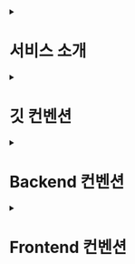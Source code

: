 <details>
<summary><h1>서비스 소개</h1></summary>
<h2>별을 담다</h2>
![서비스소개.PNG](./서비스소개.PNG)

<summary><h1>역할</h1></summary>
    <table>
        <thead>
        	<th>이름</th>
            <th>역할</th>
        </thead>
        <tbody>
        	<tr>
            	<td>김수혁</td>
                <td>Backend, AI, 팀장</td>
            </tr>
            <tr>
            	<td>이민우</td>
                <td>BE Leader, Git Master, PM</td>
            </tr>
            <tr>
            	<td>이은규</td>
                <td>Frontend, UI/UX Design Chief</td>
            </tr>
            <tr>
            	<td>이창헌</td>
                <td>Backend, Jira master</td>
            </tr>
            <tr>
            	<td>차현철</td>
                <td>Backend, Presenter, AI</td>
            </tr>
            <tr>
            	<td>황정민</td>
                <td>FE Leader</td>
            </tr>
        </tbody>
    </table>

</details>

<details>
<summary><h1>깃 컨벤션</h1></summary>
<div markdown="1">

---

# 1. Commit 컨벤션

---

[Git | git 커밋 컨벤션 설정하기](https://velog.io/@shin6403/Git-git-커밋-컨벤션-설정하기)

## 1) Commit

### (1) Commit 메시지 구조

기본적인 커멧 메시지 구조는 제목, 본문, 꼬리말 세가지 파트로 나눈다.

각 파트는 빈줄로 두어 구분한다.

```java
type : subject

body

footer
```

### (2) Commit Type

타입은 태그와 제목으로 구성한다.

태그는 영어로 쓰되 첫 문자는 대문자로 작성한다.

`#이슈번호 - 태그 : 제목`의 형태이며, `:` 뒤에만 space가 있음을 유의한다.

- `feat` : 새로운 기능 추가
- `fix` : 버그 수정
- `docs` : 문서 수정
- `style` : 코드 포맷팅, 세미콜론 누락, 코드 변경이 없는 경우
- `refactor` : 코드 리펙토링
- `test` : 테스트 코드, 리펙토링 테스트 코드 추가
- `chore` : 빌드 업무 수정, 패키지 매니저 수정

### (3) Commit Subject

제목은 최대 50글자가 넘지 않도록 하고 마침표 및 특수기호는 사용하지 않는다.

영문으로 표기하는 경우 동사를 가장 앞에 두고 첫 글자는 대문자로 표기한다.

제목은 **개조식 구문**으로 작성한다. (완전한 서술형 문장이 아니라, 간결하고 요점적인 서술을 의미)

**나쁜 예**

```java
Fixed
Added
Modified
```

**좋은 예**

```java
Fix
Add
Modify
```

### (4) Commit Body

본문은 한 줄 당 72자 내로 작성한다.

본문 내용은 양에 구애받지 않고 최대한 상세히 작성한다.

본문 내용은 어떻게 변경했는지보다 무엇을 변경했는지 또는 왜 변경했는지를 설명한다.

### (5) Commit Footer

꼬리말은 `optional`이고 `이슈 트래커 ID`를 작성한다.

꼬리말은 `“유형 : #이슈 번호”` 형식으로 사용한다.

여러 개의 이슈 번호를 적을 때는 `쉼표(,)`로 구분한다.

이슈 트래커 유형은 다음 중 하나를 사용한다.

- **Fixes** : 이슈 수정 중 (아직 해결되지 않은 경우)
- **Resolves** : 이슈를 해결했을 때 사용
- **Ref** : 참고할 이슈가 있을 때 사용
- **Related to** : 해당 커밋에 관련된 이슈번호 (아직 해결되지 않은 경우)

`ex) Fixes : #45 Related to : #34, #23`

### (6) Commit example

```
Feat: "회원 가입 기능 구현"

SMS, 이메일 중복확인 API 개발

Resolves: #123
Ref: #456
Related to: #48, #45
```

### (7) Commit Message Emogji

이모지는 다음과 같이 사용한다.

자세한 부분에 대해서는 '[Gitmoji 사용하기](https://treasurebear.tistory.com/70)' 여기 설명이 잘되어 있는 글이 있어, 이 링크를 참조 부탁한다.

| Emogi | Description |
| --- | --- |
| 🎨 | 코드의 형식 / 구조를 개선 할 때 |
| 📰 | 새 파일을 만들 때 |
| 📝 | 사소한 코드 또는 언어를 변경할 때 |
| 🐎 | 성능을 향상시킬 때 |
| 📚 | 문서를 쓸 때 |
| 🐛 | 버그 reporting할 때, @FIXME 주석 태그 삽입 |
| 🚑 | 버그를 고칠 때 |
| 🔥 | 코드 또는 파일 제거할 때 , @CHANGED주석 태그와 함께 |
| 🚜 | 파일 구조를 변경할 때 . 🎨과 함께 사용 |
| 🔨 | 코드를 리팩토링 할 때 |
| 💄 | UI / style 개선시 |
| ♿️ | 접근성을 향상시킬 때 |
| 🚧 | WIP (진행중인 작업)에 커밋, @REVIEW주석 태그와 함께 사용 |
| 💎 | New Release |
| 🔖 | 버전 태그 |
| ✨ | 새로운 기능을 소개 할 때 |
| ⚡️ | 도입 할 때 이전 버전과 호환되지 않는 특징, @CHANGED주석 태그 사용 |
| 💡 | 새로운 아이디어, @IDEA주석 태그 |
| 🚀 | 배포 / 개발 작업 과 관련된 모든 것 |

---

# 2. Branch 컨벤션

---

[Git branch & naming](https://velog.io/@kim-jaemin420/Git-branch-naming)

## 1) branch의 종류

### (1) master branch

배포 가능한 상태를 관리한다. 배포(release) 이력을 관리하기 위해 사용한다.

![Untitled](%E1%84%80%E1%85%B5%E1%86%BA%20%E1%84%8F%E1%85%A5%E1%86%AB%E1%84%87%E1%85%A6%E1%86%AB%E1%84%89%E1%85%A7%E1%86%AB%207b4d48b1b6804f7aa4b29ef63396412a/Untitled.png)

### (2) develop branch

기능 개발을 위한 브랜치들의 source branch. 모든 기능이 추가되고 버그를 고쳐 배포가능한 안정적인 상태라면 master branch에 병합한다.

### (3) supporting branches

### (a) feature branch

기능을 개발하는 브랜치. 새로운 기능 개발 및 버그 수정이 필요할 때마다 develop 브랜치로부터 분기한다. feature branch 단위의 작업은 공유할 필요가 없기 때문에 로컬 저장소에서 관리한다.

개발이 완료되면 develop 브랜치로 merge하여 다른 사람들과 공유한다

작업이 끝난 feature branch는 삭제한다

```
//develop 브랜치에서 생성
$ git checkout -b feature/login develop
```

![Untitled](%E1%84%80%E1%85%B5%E1%86%BA%20%E1%84%8F%E1%85%A5%E1%86%AB%E1%84%87%E1%85%A6%E1%86%AB%E1%84%89%E1%85%A7%E1%86%AB%207b4d48b1b6804f7aa4b29ef63396412a/Untitled%201.png)

### (b) release branch

배포를 위한 전용 브랜치. 최종적인 버그 수정, 문서 추가 등 배포와 직접적 관련있는 작업을 수행한다. 그 이외에 새로운 기능은 추가하지 않는다.

### (c) hotfix branch

배포한 버전에서 긴급하게 수정해야할 경우 master 브랜치에서 분기한다. 문제가 되는 부분 수정후 master 브랜치에 merge하고 배포. hotfix 브랜치의 변경사항은 develop 브랜치에도 merge.

## 2) branch 네이밍 규칙

### (1) **master branch, develop branch**

master와 develop 브랜치는 본래 이름 그대로 사용하는 경우가 일반적이다.

### (**2) feature branch**

- 어떤 이름도 가능하다. 단, `master`, `develop`, `release-...`, `hotfix-...` 같은 이름은 사용할 수 없다.
- `feature/기능요약` 형식을 추천한다. ex) feature/login
- `feature/{issue-number}-{feature-name}` 이슈추적을 사용한다면 이와 같은 형식을 따른다.
    
    ex) feature/1-init-project, feature/2-build-gradle-script-write
    

### (**3) release branch**

- `release-RB_...` 또는 `release-...` 또는 `release/...`같은 이름이 일반적이다.
- `release-...` 형식을 추천한다. ex) release-1.2

### (**4) hotfix branch**

- `hotfix-...` 형식을 추천한다. ex) hotfix-1.2.1

---
</div>
</details>
<details>
<summary><h1>Backend 컨벤션</h1></summary>
<div markdown="1">


# 1. Java 코드 컨벤션

[캠퍼스 핵데이 Java 코딩 컨벤션](https://naver.github.io/hackday-conventions-java/)

## 1) 파일 공통 요건

### (1) 파일 인코딩은 UTF-8

*[encoding-utf8]*

모든 소스, 텍스트 문서 파일의 인코딩은 UTF-8로 통일한다.

### (2) 파일의 마지막에는 줄바꿈

파일의 마지막은 줄바꿈으로 끝나야 한다.

## 2) 이름 (Naming)

### (1) 식별자에는 영문/숫자/언더스코어만 허용

*[identifier-char-scope]*

변수명, 클래스명, 메서드명 등에는 영어와 숫자만을 사용한다. 
상수에는 단어 사이의 언더스코어(`_`)를 사용한다. 정규표현식 `[^A-Za-z0-9_]`에 부합해야 한다.

### (2) 한국어 발음대로의 표기 금지

*[avoid-korean-pronounce]*

식별자의 이름을 한글 발음을 영어로 옮겨서 표기하지 않는다. 한국어 고유명사는 예외이다.

- 나쁜 예 : `moohyungJasan` (무형자산)
- 좋은 예 : `intangibleAssets` (무형자산)

### (3) 대문자로 표기할 약어 명시

*[list-uppercase-abbr]*

클래스명, 변수명에 쓰일 단어 중 모든 글자를 대문자로 표기할 약어의 목록을 프로젝트별로 명시적으로 정의한다.

> 대문자로 표기할 약어의 목록을 정의하지 않는 경우 : HttpApiUrl
> 

### (4) 패키지 이름은 소문자로 구성

*[package-lowercase]*

패키지 이름은 소문자를 사용하여 작성한다. 
단어별 구문을 위해 언더스코어(`_`)나 대문자를 섞지 않는다.

*나쁜 예*

```jsx
package com.navercorp.apiGateway
 package com.navercorp.api_gateway
```

*좋은 예*

```jsx
package com.navercorp.apigateway
```

### (5) 클래스/인터페이스 이름에 대문자 카멜표기법 적용

*[class-interface-lower-camelcase]*

클래스 이름은 단어의 첫 글자를 대문자로 시작하는 대문자 카멜표기법(Upper camel case)을 사용한다. 파스칼표기법(Pascal case)으로도 불린다.

*나쁜 예*

```jsx
public class reservation

public class Accesstoken
```

*좋은 예*

```jsx
public class Reservation

public class AccessToken
```

### (6) 클래스 이름에 명사 사용

*[class-noun]*

클래스 이름은 명사나 명사절로 짓는다.

### (7) 인터페이스 이름에 명사/형용사 사용

*[interface-noun-adj]*

인터페이스(interface)의 이름은 클래스 이름은 명사/명사절로 혹은 형용사/형용사절로 짓는다.

*좋은 예*

```jsx
public interface RowMapper {

 public interface AutoClosable {
```

### (8) 테스트 클래스는 'Test’로 끝남

*[test-class-suffix]*

JUnit 등으로 작성한 테스트 코드를 담은 클래스는 'Test’을 마지막에 붙인다. 
‘Tests’로 나올텐데 ‘Test’로 마무리한다

*좋은 예*

```jsx
public class WatcherTest {
```

### (9) 메서드 이름과 변수에 소문자 카멜표기법 적용

*[method-lower-camelcase]*

메서드의 이름에는 첫 번째 단어를 소문자로 작성하고, 이어지는 단어의 첫 글자를 대문자로 작성하는 소문자 카멜표기법(Lower camel case)를 사용한다. 테스트 클래스의 메서드 이름에서는 언더스코어를 허용한다.

*나쁜 예*

```jsx
private boolean Authorized;
 private int AccessToken;
```

*좋은 예*

```jsx
private boolean authorized;
 private int accessToken;
```

### (10) 메서드 이름은 동사/전치사로 시작

*[method-verb-preposition]*

메서드명은 기본적으로는 동사로 시작한다. 다른 타입으로 전환하는 메서드나 빌더 패턴을 구현한 클래스의 메서드에는 전치사를 쓸 수 있다.

*좋은 예*

- 동사사용 : `renderHtml()`
- 전환메서드의 전치사 : `toString()`
- Builder 패턴 적용한 클래스의 메서드의 전치사 : `withUserId(String id)`

### (11) 상수는 대문자와 언더스코어로 구성

*[constant_uppercase]*

상태를 가지지 않는 자료형이면서 `static final`로 선언되어 있는 필드일 때를 상수로 간주한다. 상수 이름은 대문자로 작성하며, 복합어는 언더스코어(`_`)를 사용하여 단어를 구분한다.

*좋은 예*

```jsx
public final int UNLIMITED = -1;
public final String POSTAL_CODE_EXPRESSION = “POST”;
```

### (12) 임시 변수 외에는 1 글자 이름 사용 금지

*[avoid-1-char-var]*

메서드 블럭 범위 이상의 생명 주기를 가지는 변수에는 1글자로 된 이름을 쓰지 않는다. 반복문의 인덱스나 람다 표현식의 파라미터 등 짧은 범위의 임시 변수에는 관례적으로 1글자 변수명을 사용할 수 있다.

*나쁜 예*

```jsx
HtmlParser p = new HtmlParser();
```

*좋은 예*

```jsx
HtmlParser parser = new HtmlParser();
```

## 3) 선언 (Declarations)

클래스, 필드, 메서드, 변수값, import문 등의 소스 구성요소를 선언할 때 고려해야할 규칙이다.

### (1) 소스파일당 1개의 탑레벨 클래스를 담기

*[1-top-level-class]*

탑레벨 클래스(Top level class)는 소스 파일에 1개만 존재해야 한다. ( 탑레벨 클래스 선언의 컴파일타임 에러 체크에 대해서는 [Java Language Specification 7.6](http://docs.oracle.com/javase/specs/jls/se7/html/jls-7.html#jls-7.6) 참조 )

*나쁜 예*

`public class LogParser {
}

class LogType {
}`

*좋은 예*

`public class LogParser {
    // 굳이 한 파일안에 선언해야 한다면 내부 클래스로 선언
    class LogType {
    }
}`

### (2) 제한자 선언의 순서

*[modifier-order]*

클래스/메서드/멤버변수의 제한자는 Java Language Specification에서 명시한 아래의 순서로 쓴다.

`public protected private abstract static final transient volatile synchronized native strictfp`

( [Java Language Specification - Chapter 18. Syntax](http://docs.oracle.com/javase/specs/jls/se7/html/jls-18.html) 참조)

### (3) 어노테이션 선언 후 새줄 사용

*[newline-after-annotation]*

클래스, 인터페이스, 메서드, 생성자에 붙는 애너테이션은 선언 후 새줄을 사용한다. 이 위치에서도 파라미터가 없는 애너테이션 1개는 같은 줄에 선언할 수 있다.

*좋은 예*

`@RequestMapping("/guests")
public void findGuests() {}`

### (4) 한 줄에 한 문장

*[1-state-per-line]*

문장이 끝나는 `;` 뒤에는 새줄을 삽입한다. 한 줄에 여러 문장을 쓰지 않는다.

*나쁜 예*

`int base = 0; int weight = 2;`

*좋은 예*

`int base = 0;
int weight = 2;`

### (5) 하나의 선언문에는 하나의 변수만

*[1-var-per-declaration]*

변수 선언문은 한 문장에서 하나의 변수만을 다룬다.

*나쁜 예*

`int base, weight;`

*좋은 예*

`int base;
int weight;`

### (6) 배열에서 대괄호는 타입 뒤에 선언

*[array-square-after-type]*

배열 선언에 오는 대괄호(`[]`)는 타입의 바로 뒤에 붙인다. 변수명 뒤에 붙이지 않는다.

*나쁜 예*

`String names[];`

*좋은 예*

`String[] names;`

### (7) ‘long’형 값의 마지막에 ‘L’붙이기, ‘float’ 형 - ‘F’ 붙이기

*[long-value-suffix]*

long형의 숫자에는 마지막에 대문자 'L’을, float형의 숫자에는 마지막에 대문자 ‘F’를 붙인다. 

*나쁜 예*

`long base = 54423234211l;`

*좋은 예*

`long base = 54423234211L;`

## 4) 들여쓰기 (Indentation)

들여쓰기는 코드의 계층을 구분하기 위해 추가하는 문자이다.

### (1) 하드탭 사용

*[indentation-tab]*

탭(tab) 문자를 사용하여 들여쓴다. 탭 대신 스페이스를 사용하지 않는다. 이를 잘 준수하기 위해서 스페이스와 탭을 구별해서 보여주도록 에디터를 설정한다.

### (2) 탭의 크기는 4개의 스페이스

*[4-spaces-tab]*

1개의 탭의 크기는 스페이스 4개와 같도록 에디터에서 설정한다.

### (3) 블럭 들여쓰기

*[block-indentation]*

클래스, 메서드, 제어문 등의 코드 블럭이 생길 때마다 1단계를 더 들여쓴다.

## 5) 중괄호 (Braces)

중괄호(`{`,`}`) 는 클래스, 메서드, 제어문의 블럭을 구분한다.

### (1) K&R 스타일로 중괄호 선언

*[braces-knr-style]*

클래스 선언, 메서드 선언, 조건/반복문 등의 코드 블럭을 감싸는 중괄호에 적용되는 규칙이다. 중괄호 선언은 K&R 스타일(Kernighan and Ritchie style)을 따른다. 줄의 마지막에서 시작 중괄호`{`를 쓰고 열고 새줄을 삽입한다. 블럭을 마친후에는 새줄 삽입 후 중괄호를 닫는다.

***나쁜 예***

```java
public class SearchConditionParser
{
    public boolean isValidExpression(String exp)
    {

        if (exp == null)
        {
            return false;
        }

        for (char ch : exp.toCharArray())
        {
             ....
        }

        return true;
    }
}
```

***좋은 예***

```java
public class SearchConditionParser {
    public boolean isValidExpression(String exp) {

        if (exp == null) {
            return false;
        }

        for (char ch : exp.toCharArray()) {
            ....
        }

        return true;
    }
}
```

### (2) 닫는 중괄호와 같은 줄에 `else`, `catch`, `finally`, `while` 선언

*[sub-flow-after-brace]*

아래의 키워드는 닫는 중괄호(`}`) 와 같은 줄에 쓴다.

- else 되도록 쓰지 않기
- catch, finaly
- do-while 문에서의 while

***나쁜 예***

```java
if (line.startWith(WARNING_PREFIX)) {
    return LogPattern.WARN;
}
else if (line.startWith(DANGER_PREFIX)) {
    return LogPattern.DANGER;
}
else {
    return LogPattern.NORMAL;
}
```

***좋은 예***

```java
if (line.startWith(WARNING_PREFIX)) {
    return LogPattern.WARN;
} else if (line.startWith(DANGER_PREFIX)) {
    return LogPattern.NORMAL;
} else {
    return LogPattern.NORMAL;
}
```

***나쁜 예***

```jsx
try {
    writeLog();
}
catch (IOException ioe) {
    reportFailure(ioe);
}
finally {
    writeFooter();
}
```

***좋은 예***

```jsx
try {
    writeLog();
} catch (IOException ioe) {
    reportFailure(ioe);
} finally {
    writeFooter();
}
```

***나쁜 예***

```jsx
do {
    write(line);
    line = readLine();
}
while (line != null);
```

***좋은 예***

```jsx
do {
    write(line);
    line = readLine();
} while (line != null);
```

### (3) 빈 블럭에 새줄 없이 중괄호 닫기 허용

*[permit-concise-empty-block]*

내용이 없는 블럭을 선언할 때는 같은 줄에서 중괄호를 닫는 것을 허용한다.

*좋은 예*

```java
public void close() {}
```

### (4) 조건/반복문에 중괄호 필수 사용

*[need-braces]*

조건, 반복문이 한 줄로 끝더라도 중괄호를 활용한다. 이 문서에 언급된 중괄호의 전후의 공백, 제어문 앞 뒤의 새줄 규칙도 함께 고려한다.

*나쁜 예*

```java
if (exp == null) return false;

for (char ch : exp.toCharArray()) if (ch == 0) return false;
```

*좋은 예*

```java
if (exp == null) {
    return false;
}

for (char ch : exp.toCharArray()) {

    if (ch == 0) {
        return false;
    }

}
```

## 6) 줄바꿈 (Line-wrapping)

줄바꿈은 작성한 명령어가 줄 너비를 초과했을 경우 코드 가독성을 위해서 강제로 줄을 바꾸는 것을 말한다.

### (1) 줄바꿈 후 추가 들여쓰기

*[indentation-after-line-wrapping]*

줄바꿈 이후 이어지는 줄에서는 최초 시작한 줄에서보다 적어도 1단계의 들여쓰기를 더 추가한다. IDE의 자동 포메팅 기능으로 이를 동일하게 맞추러면 [Appendix C의 각 IDE별 설정](https://naver.github.io/hackday-conventions-java/#editor-config)을 참고한다.

*좋은 예*

```java
AbstractAggregateRootTest.AggregateRoot proxyAggregateRoot =
        em.getReference(AbstractAggregateRootTest.AggregateRoot.class, aggregateRoot.getId());
```

### (2) 줄바꿈 허용 위치

*[line-wrapping-position]*

가독성을 위해 줄을 바꾸는 위치는 다음 중의 하나로 한다.

- `extends` 선언 후
- `implements` 선언 후
- `throws` 선언 후
- 시작 소괄호(`(`) 선언 후
- 콤마(`,`) 후
- `.` 전
- 연산자 전
    - `+`, `-`, `*`, `/`, `%`
    - `==`, `!=`, `>=`, `>`,`⇐`, `<`, `&&`, `||`
    - `&`, `|`, `^`, `>>>`, `>>`, `<<`, `?`
    - `instanceof`

***좋은 예***

```java
public boolen isAbnormalAccess (
    User user, AccessLog log) {

    String message = user.getId() + "|" | log.getPrefix()
        + "|" + SUFFIX;
}
```

## 7) 빈 줄(Blank lines)

빈 줄은 명령문 그룹의 영역을 표시하기 위하여 사용한다.

### (1) `package` 선언 후 빈 줄 삽입

*[blankline-after-package]*

*좋은 예*

`package com.naver.lucy.util;

import java.util.Date;`

### (2) `import` 선언의 순서와 빈 줄 삽입

*[import-grouping]*

import 구절은 아래와 같은 순서로 그룹을 묶어서 선언한다.

1. static imports
2. `java.`
3. `javax.`
4. `org.`
5. `net.`
6. 8~10을 제외한 `com.*`
7. 1~6, 8~10을 제외한 패키지에 있는 클래스
8. `com.nhncorp.`
9. `com.navercorp.`
10. `com.naver.`

각 그룹 사이에는 빈줄을 삽입한다. 같은 그룹 내에서는 알파벳 순으로 정렬한다.

*좋은 예*

`import java.util.Date;
import java.util.List;

import javax.naming.NamingException;

import org.apache.commons.logging.Log;
import org.apache.commons.logging.LogFactory;
import org.springframework.util.Assert;

import com.google.common.base.Function;

import com.naver.lucy.util.AnnotationUtils;`

이 규칙은 대부분 IDE에서 자동으로 정리해주는 대로 쓰기 때문에 IDE 설정을 일치시키는데 신경을 써야 한다.

### (3) 메소드 사이에 빈 줄 삽입

*[blankline-between-methods]*

메서드의 선언이 끝난 후 다음 메서드 선언이 시작되기 전에 빈줄을 삽입한다.

***좋은 예***

```jsx
public void setId(int id) 
    this.id = id;
}

public void setName(String name) {
    this.name = name;
}
```

## 8) 공백 (Whitespace)

### (1) 공백으로 줄을 끝내지 않음

*[no-trailing-spaces]*

빈줄을 포함하여 모든 줄은 탭이나 공백으로 끝내지 않는다.

### (2) 대괄호 뒤에 공백 삽입

*[space-after-bracket]*

닫는 대괄호(`]`) 뒤에 `;`으로 문장이 끝나지 않고 다른 선언이 올 경우 공백을 삽입한다.

*나쁜 예*

```java
int[]masks = new int[]{0, 1, 1};
```

*좋은 예*

```java
int[] masks = new int[] {0, 1, 1};
```

### (3) 중괄호의 시작 전, 종료 후에 공백 삽입

*[space-around-brace]*

여는 중괄호(`{`) 앞에는 공백을 삽입한다. 닫는 중괄호(`}`) 뒤에 `else` ,`catch` 등의 키워드가 있을 경우 중괄호와 키워드 사이에 공백을 삽입한다.

***좋은 예***

```java
public void printWarnMessage(String line) {
    if (line.startsWith(WARN_PREFIX)) {
        ...
    } else {
        ...
    }
}
```

### (4) 제어문 키워드와 여는 소괄호 사이에 공백 삽입

*[space-between-keyword-parentheses]*

`if`, `for`, `while`, `catch`, `synchronized`, `switch`와 같은 제어문 키워드의 뒤에 
소괄호(`(`,`)`)를 선언하는 경우, 시작 소괄호 앞에 공백을 삽입한다.

*좋은 예*

```java
if (maxLine > LIMITED) {
    return false;
}
```

### (5) 식별자와 여는 소괄호 사이에 공백 미삽입

*[no-space-between-identifier-parentheses]*

식별자와 여는 소괄호(`(`) 사이에는 공백을 삽입하지 않는다. 생성자와 메서드의 선언, 호출, 애너테이션 선언 뒤에 쓰이는 소괄호가 그에 해당한다.

***나쁜 예***

```java
public StringProcessor () {} // 생성자

@Cached ("local")
public String removeEndingDot (String original) {
    assertNotNull (original);
    ...
}
```

***좋은 예***

```java
public StringProcessor() {} // 생성자

@Cached("local")
public String removeEndingDot(String original) {
    assertNotNull(original);
    ...
}
```

### (6) 타입 캐스팅에 쓰이는 소괄호 내부 공백 미삽입

*[no-space-typecasting]*

타입캐스팅을 위해 선언한 소괄호의 내부에는 공백을 삽입하지 않는다.

*나쁜 예*

```java
String message = ( String ) rawLine;
```

*좋은 예*

```java
String message = (String) rawLine;
```

### (7) 제네릭스 산괄호의 공백 규칙

*[generic-whitespace]*

제네릭스(Generics) 선언에 쓰이는 산괄호(`<`,`>`) 주위의 공백은 다음과 같이 처리한다.

- 제네릭스 메서드 선언 일 때만 `<` 앞에 공백을 삽입한다.
- `<` 뒤에 공백을 삽입하지 않는다.
- `>` 앞에 공백을 삽입하지 않는다.
- 아래의 경우를 제외하고는 `>`뒤에 공백을 삽입한다.
    - 메서드 레퍼런스가 바로 이어질 때
    - 여는 소괄호('(')가 바로 이어질 때
    - 메서드 이름이 바로 이어질 때

*좋은 예*

```java
public static <A extends Annotation> A find(AnnotatedElement elem, Class<A> type) { // 제네릭스 메서드 선언
    List<Integer> l1 = new ArrayList<>(); // '(' 가 바로 이어질때
    List<String> l2 = ImmutableList.Builder<String>::new; // 메서드 레퍼런스가 바로 이어질 때
    int diff = Util.<Integer, String>compare(l1, l2); // 메서드 이름이 바로 이어질 때
}
```

### (8) 콤마/구분자 세미콜론의 뒤에만 공백 삽입

*[space-after-comma-semicolon]*

콤마(,)와 반복문(while, for)의 구분자로 쓰이는 세미콜론(`;`)에는 뒤에만 공백을 삽입한다.

*나쁜 예*

```java
for (int i = 0;i < length;i++) {
    display(level,message,i)
}
```

*좋은 예*

```java
for (int i = 0; i < length; i++) {
    display(level, message, i)
}
```

### (9) 콜론의 앞 뒤에 공백 삽입

*[space-around-colon]*

반복문과 삼항연산자에서 콜론(`:`)의 앞 뒤에는 공백을 삽입한다. 라벨 선언 뒤에는 아무런 문자열이 없으므로 앞에만 공백을 삽입한다.

*좋은 예*

```java
for (Customer customer : visitedCustomers) {
    AccessPattern pattern = isAbnormal(accessLog) ? AccessPattern.ABUSE : AccessPattern.NORMAL;
    int grade = evaluate(customer, pattern);

    switch (grade) {
        case GOLD :
            sendSms(customer);
        case SILVER :
            sendEmail(customer);
        default :
            inreasePoint(customer)
    }
}
```

[Java 14~21에서의 Switch Case](https://velog.io/@letsdev/Java-개선된-Switch-Case)

### (10) 이항/삼항 연산자의 앞 뒤에 공백 삽입

*[space-around-binary-ternary-operator]*

이항/삼항 연산자의 앞 뒤에는 공백을 삽입한다.

*좋은 예*

```java
if (pattern == Access.ABNORMAL) {
    return 0;
}

finalScore += weight * rawScore - absentCount;

if (finalScore > MAX_LIMIT) {
    return MAX_LIMIT;
}
```

### (11) 단항 연산자와 연산 대상 사이에 공백을 미삽입

*[no-space-increament-decrement-operator]*

단항 연산자와 연산 대상의 사이에는 공백을 삽입하지 않는다.

- 전위 연산자 : 연산자 뒤에 공백을 삽입하지 않는다.
    - 전위 증감/감소 연산자 : `++`,`--`
    - 부호로 쓰이는 `+`, `-`
    - NOT 연산자 : `~`, `!`
- 후위 연산자 : 연산자 앞에 공백을 삽입하지 않는다.
    - 후위 증감/감소 연산자 : `++`,`-`

*나쁜 예*

```java
int point = score[++ index] * rank -- * - 1;
```

*좋은 예*

```java
int point = score[++index] * rank-- * -1;
```

### (12) 주석문 기호 전후의 공백 삽입

*[space-around-comment]*

주석의 전후에는 아래와 같이 공백을 삽입한다.

- 명령문과 같은 줄에 주석을 붙일 때 `//` 앞
- 주석 시작 기호 `//` 뒤
- 주석 시작 기호 `/*` 뒤
- 블록 주석을 한 줄로 작성시 종료 기호 `/` 앞
- 탭으로 주석 줄맞추기

***좋은 예***

```java
/*
 * 공백 후 주석내용 시작
 */

System.out.print(true); // 주석 기호 앞 뒤로 공백

/* 주석내용 앞에 공백, 뒤에도 공백 */
```

---

# 2. 스프링 네이밍 컨벤션

## Controller

비지니스 로직은 Service에서         

### Controller 메소드 명 작성 접미사

- orderList() - 목록 조회 유형의 서비스
- orderDetails() - 단 건 상세 조회 유형의 controller 메소드
- orderSave() - 등록/수정/삭제가 동시에 일어나는 유형의 controller 메소드
- orderAdd() - 등록만 하는 유형의 controller 메소드
- orderModify() - 수정만 하는 유형의 controller 메소드
- orderRemove() - 삭제만 하는 유형의 controller 메소드

## Service

### Service 메소드 명 작성 접두사

- findOrder() - 조회 유형의 service 메소드
- addOrder() - 등록 유형의 service 메소드
- modifyOrder() - 변경 유형의 service 메소드
- removeOrder() - 삭제 유형의 service 메소드
- saveOrder() - 등록/수정/삭제가 동시에 일어나는 유형의 service 메소드

```java
public void printWarnMessage(String line) {
    if (line.startsWith(WARN_PREFIX)) {
        ...
    } else {
        ...
    }
}
```

## 패키지 구조

[[Spring boot] 디렉터리 패키지 구조의 선택](https://velog.io/@jsb100800/Spring-boot-directory-package)

Root Package

```
com
 ㄴ example
     ㄴ Root Package
         ㄴ domain
         |   ㄴ user
         |   |   ㄴ api
         |   |   ㄴ application
         |   |   ㄴ dao
         |   |   ㄴ domain
         |   |   ㄴ dto
         |   |   ㄴ exception
         |   ㄴ video
         |   |   ㄴ api
         |   |   ㄴ application
         |   |   ㄴ dao
         |   |   ㄴ domain
         |   |   ㄴ dto
         |   |   ㄴ exception
         |   ...
         ㄴ global
             ㄴ auth
             ㄴ common
             ㄴ config
             ㄴ error
             ㄴ infra
             ㄴ util
```

위의 디렉터리 패키지 방식은 이번 프로젝트를 진행하면서 도메인형 디렉터리 구조를 기반으로 제 프로젝트의 성격에 맞게 패키징을 구성한 것입니다.

**해당 방식은 스프링 웹 계층에 주목하기보다는 도메인에 주목합니다.** 이를 통해서 **각각의 도메인 별로 패키지 분리가 가능하여 관리에 있어서 계층형 방식보다 직관적**이며, **각각의 도메인들은 서로를 의존하는 코드가 없도록 설계하기 적합해서 코드의 재활용성이 향상**됩니다.

또한 **`OOP` 관점과 `ORM` 기술을 사용함에 있어서 핵심이 되는 `Entity`의 특성을 기반으로 패키징하는 것이 해당 기술들의 관점과 지향점과도 맞다고 생각이 듭니다.**

그 이유는 때문입니다.

아래로는 각각의 패키지와 이를 구성하는 클래스들에 대한 설명을 하겠습니다.

### 📌 최상위 레벨의 패키지

- **최상위 레벨에서는 `domain`과 `global`로 패키징합니다.**
- `domain` 패키지에서는 프로젝트와 DB 구조에서 핵심 역할을 하는 `domian entitiy`를 기준으로 하위 패키지를 구성합니다.
- `global` 패키지에서는 프로젝트 전방위적으로 사용할 수 있는 클래스 들로 구성됩니다.

### 📌 domain 하위 패키지

- **앞서 설명한 것처럼 `user`, `video`와 같이 핵심 `domain entity` 별로 패키지가 구성됩니다.**
- **각각의 domian 하위 패키지는 `api`, `application`, `dao`, `domain`, `dto`, `exception` 패키지로 구성됩니다.**
- **api** : `controller` 클래스가 존재합니다. 해당 프로젝트에서 스프링 부트는 `Rest API` 서버로서의 역할만을 하기 때문에, 명시적으로 `api`라는 네이밍으로 패키징 했습니다.
- **application** : 주로 `service` 클래스들이 존재합니다. DB 트랜잭션이 일어나며, 주된 비즈니스 로직을 담당합니다. `Service` 클래스들 뿐만 아니라, `handler`와 같은 같은 성격의 다른 클래스 또한 포함하기 때문에 `application`이라는 네이밍으로 패키징 했습니다.
- **dao** : `dao`, `repository` 클래스들로 구성됩니다.
- **domain** : `entity` 클래스들로 구성됩니다.
- **dto** : `dto` 클래스들로 구성됩니다.
- **exception** : `exception` 클래스들로 구성됩니다.

### 📌 global 하위 패키지

- **해당 패키지에는 특정 `domain`에 종속되지 않고, 프로젝트 전방위적으로 사용할 수 있는 클래스들이 모여있습니다.**
- **global 패키지는 `auth`, `common`, `config`, `error`, `infra`, `util` 패키지로 구성됩니다.**
- **auth** : `인증`, `인가`와 관련된 클래스들로 구성됩니다.
- **common** : `공통 클래스` 혹은 `공통 value` 클래스들로 구성됩니다.
- **config** : 각종 `configuration` 클래스로 구성됩니다.
- **error** : 공통 `exception`, `error`와 관련된 클래스로 구성됩니다.
- **infra** : `외부 모듈`, `api` 등을 사용하는 클래스로 구성됩니다.
- **util** : 공통 `util성 클래스`들로 구성됩니다.

## Response 클래스(참고)

- 사용자에게 응답할 때 리턴하려는 클래스를 담은 Response를 리턴

```java
@Getter
@AllArgsConstructor
public class Response<T> {
    private String resultCode;
    private T result;

    public static Response<Void> error(String errorCode) {
        return new Response<>(errorCode, null);
    }

    public static Response<Void> success() {
        return new Response<Void>("SUCCESS", null);
    }

    public static <T> Response<T> success(T result) {
        return new Response<>("SUCCESS", result);
    }

    public String toStream() {
        if (result == null) {
            return "{" +
                    "\"resultCode\":" + "\"" + resultCode + "\"," +
                    "\"result\":" + null + "}";
        }
        return "{" +
                "\"resultCode\":" + "\"" + resultCode + "\"," +
                "\"result\":" + result + "}";
    }
}
```

```java
@Getter
@AllArgsConstructor
public enum ErrorCode {
    DUPLICATED_USER_NAME(HttpStatus.CONFLICT, "User name is duplicated"),
    USER_NOT_FOUND(HttpStatus.NOT_FOUND, "User not founded"),
    INVALID_PASSWORD(HttpStatus.UNAUTHORIZED, "Password is invalid"),
    INVALID_TOKEN(HttpStatus.UNAUTHORIZED, "Token is invalid"),
    POST_NOT_FOUND(HttpStatus.NOT_FOUND, "Post not founded"),
    INVALID_PERMISSION(HttpStatus.UNAUTHORIZED, "Permission is invalid"),
    INTERNAL_SERVER_ERROR(HttpStatus.INTERNAL_SERVER_ERROR, "Internal server error"),
    ALREADY_LIKED(HttpStatus.CONFLICT, "User already liked the post");

    private HttpStatus status;
    private String message;
}
```

Advice 

```java
@Slf4j
@RestControllerAdvice
public class GlobalControllerAdvice {

    @ExceptionHandler(SnsApplicationException.class)
    public ResponseEntity<?> applicationHandler(SnsApplicationException e) {
        log.error("Error occur {}", e.toString());
        return ResponseEntity.status(e.getErrorCode().getStatus())
                .body(Response.error(e.getErrorCode().name()));
    }

    @ExceptionHandler(RuntimeException.class)
    public ResponseEntity<?> applicationHandler(RuntimeException e) {
        log.error("Error occur {}", e.toString());
        return ResponseEntity.status(HttpStatus.INTERNAL_SERVER_ERROR)
                .body(Response.error(ErrorCode.INTERNAL_SERVER_ERROR.name()));
    }
```
</div>
</details>


<details>
<summary><h1>Frontend 컨벤션</h1></summary>
<div markdown="1">

---

# 1. JavaScript 컨벤션

**Airbnb JavaScript Style Guide를 참고**

출처)

[https://velog.io/@hamham/Airbnb-JavaScript-컨벤션-정리](https://velog.io/@hamham/Airbnb-JavaScript-%EC%BB%A8%EB%B2%A4%EC%85%98-%EC%A0%95%EB%A6%AC)

[https://github.com/tipjs/javascript-style-guide?tab=readme-ov-file#형types](https://github.com/tipjs/javascript-style-guide?tab=readme-ov-file#%ED%98%95types)

## 1) **참조(References)**

### (1) let 대신 const 사용

모든 참조에는 let 대신 const를 사용하는 것을 기본으로 한다.

```jsx
// const와 let은 선언된 블록 안에서만 존재합니다.
{
  let a = 1;
  const b = 1;
}
console.log(a); // ReferenceError
console.log(b); // ReferenceError
```

### (2) 참조를 재할당 해야한다면 `let` 을 사용

```jsx
// bad
var count = 1;
if (true) {
  count += 1;
}

// good, use the let.
let count = 1;
if (true) {
  count += 1;
}
```

## 2) **오브젝트(Objects)**

### (1) 객체를 생성할 때는 리터럴 문법 사용

```jsx
// bad
const item = new Object();

// good
const item = {};
```

### (2) 예약어 대신 알기쉬운 동의어를 사용

```jsx
// bad
const superman = {
  class: 'alien',
};

// bad
const superman = {
  klass: 'alien',
};

// good
const superman = {
  type: 'alien',
};
```

### (3) 단축구문 사용

단축구문들은 객체 선언의 시작 부분에 모아놓는다

```jsx
const lukeSkywalker = 'Luke Skywalker';

// bad
const obj = {
  lukeSkywalker: lukeSkywalker,
};

// good
const obj = {
  lukeSkywalker,
	title : keyword, // 단축구문이 가능한 경우에만 적용하고 그 외에는 혼용한다
};
```

```jsx
const anakinSkywalker = 'Anakin Skywalker';
const lukeSkywalker = 'Luke Skywalker';

// bad
const obj = {
  episodeOne: 1,
  twoJediWalkIntoACantina: 2,
  lukeSkywalker,
  episodeThree: 3,
  mayTheFourth: 4,
  anakinSkywalker,
};

// good
const obj = {
  lukeSkywalker,
  anakinSkywalker,
  episodeOne: 1,
  twoJediWalkIntoACantina: 2,
  episodeThree: 3,
  mayTheFourth: 4,
};
```

## 3) **배열(Arrays)**

### (1) 배열을 작성 할 때는 리터럴 구문을 사용

```jsx
// bad
const items = new Array();

// good
const items = [];
```

### (2) 배열에 직접 값을 할당하지 말고 Array.push 사용

```jsx
const someStack = [];

// bad
someStack[someStack.length] = 'abracadabra';

// good
someStack.push('abracadabra');
```

### (3) array-like 객체를 배열로 변환 시 Array.from 사용

```jsx
const arrLike = { 0: 'foo', 1: 'bar', 2: 'baz', length: 3 };

// bad
const arr = Array.prototype.slice.call(arrLike);

// good
const arr = Array.from(arrLike);
```

### (4) 배열이 여러 줄에 걸쳐 있다면 배열을 연 이후, 닫기 이전에 줄바꿈

```jsx
// bad
const arr = [
  [0, 1], [2, 3], [4, 5],
];

const objectInArray = [{
  id: 1,
}, {
  id: 2,
}];

const numberInArray = [
  1, 2,
];

// good
const arr = [[0, 1], [2, 3], [4, 5]];

const objectInArray = [
  {
    id: 1,
  },
  {
    id: 2,
  },
];

const numberInArray = [
  1,
  2,
];
```

## 4) **구조화대입(Destructuring)**

### (1) 배열 복사 시 배열 전개 구문 `...`을 사용

```jsx
// bad
const len = items.length;
const itemsCopy = [];
let i;

for (i = 0; i < len; i += 1) {
  itemsCopy[i] = items[i];
}

// good
const itemsCopy = [...items];
```

### (2) 하나의 객체에서 여러 속성에 접근할 때는 객체 비구조화 사용

```jsx
// bad
function getFullName(user) {
  const firstName = user.firstName;
  const lastName = user.lastName;

  return `${firstName} ${lastName}`;
}

// good
function getFullName(user) {
  const { firstName, lastName } = user;
  return `${firstName} ${lastName}`;
}

// best
function getFullName({ firstName, lastName }) {
  return `${firstName} ${lastName}`;
}
```

```jsx
const arr = [1, 2, 3, 4];

// bad
const first = arr[0];
const second = arr[1];

// good
const [first, second] = arr;
```

## 5) **문자열(Strings)**

### (1) 문자열에는 작은 따옴표 ''를 사용

```jsx
// bad
const name = "Capt. Janeway";

// bad - template literals should contain interpolation or newlines
const name = `Capt. Janeway`;

// good
const name = 'Capt. Janeway';
```

### (2) 100자가 넘는 문자열을 문자열 연결을 이용해 여러 줄에 걸쳐 쓰지 않기

```jsx
// bad
const errorMessage = 'This is a super long error that was thrown because \
of Batman. When you stop to think about how Batman had anything to do \
with this, you would get nowhere \
fast.';

// bad
const errorMessage = 'This is a super long error that was thrown because ' +
  'of Batman. When you stop to think about how Batman had anything to do ' +
  'with this, you would get nowhere fast.';

// good
const errorMessage = 'This is a super long error that was thrown because of Batman. When you stop to think about how Batman had anything to do with this, you would get nowhere fast.';
```

### (3) 문자열 생성 시 문자열 연결 대신 템플릿 문자열 사용

```jsx
// bad
function sayHi(name) {
  return 'How are you, ' + name + '?';
}

// bad
function sayHi(name) {
  return ['How are you, ', name, '?'].join();
}

// bad
function sayHi(name) {
  return `How are you, ${ name }?`;
}

// good
function sayHi(name) {
  return `How are you, ${name}?`;
}
```

## 6) **함수(Functions)**

### (1) 절대 arguments 사용하지 않기

- 매개변수 이름으로 arguments 사용 금지한다.
- arguments 대신 나머지 문법(rest syntax) `...` 사용

```jsx
// bad
function foo(name, options, arguments) {
  // ...
}

// good
function foo(name, options, args) {
  // ...
}

// bad
function concatenateAll() {
  const args = Array.prototype.slice.call(arguments);
  return args.join('');
}

// good
function concatenateAll(*...args*) {
  return args.join('');
		}
```

### (2) 함수 시그니처에 공백 넣기

```jsx
// bad
const f = function(){};
const g = function (){};
const h = function() {};

// good
const x = function () {};
const y = function a() {};
```

### (3) 절대 매개변수 바꾸지 않기

```jsx
// bad
function f1(obj) {
  obj.key = 1;
}

// good
function f2(obj) {
  const key = Object.prototype.hasOwnProperty.call(obj, 'key') ? obj.key : 1;
}
```

### (4) 절대 매개변수 재할당하지 않기

매개변수를 재할당하는 것은 예측할 수 없는 결과를 불러 일으킨다.

```jsx
// bad
function f1(a) {
  a = 1;
	
  // ...
}

function f2(a) {
  if (!a) { a = 1; }
  // ...
}

// good
function f3(a) {
  const b = a || 1;
  // ...
}

function f4(a = 1) {
  // ...
}
```

### (5) 가변 인자 함수를 호출할 때는 전개 구문 `...`을 사용하자

```jsx
// bad
const x = [1, 2, 3, 4, 5];
console.log.apply(console, x);

// good
const x = [1, 2, 3, 4, 5];
console.log(...x);

// bad
new (Function.prototype.bind.apply(Date, [null, 2016, 8, 5]));

// good
const date = [2016, 8, 5]

new Date(...date);
new Date(date[0], date[1], date[2]);
```

### (6) 여러 줄의 시그니처 또는 호출을 취하는 함수는 들여쓰기

```jsx
// bad
function foo(bar,
             baz,
             quux) {
  // ...
}

// good
function foo(
  bar,
  baz,
  quux,) {
  // ...
}

// bad
console.log(foo,
  bar,
  baz);

// good
console.log(
  foo,
  bar,
  baz,
);
```

## 7) **Arrow함수(Arrow Functions)**

### (1) 익명함수 사용 시 화살표 함수 표현 사용

```jsx
// bad
[1, 2, 3].map(function (x) {
  const y = x + 1;
  return x * y;
});

// good
[1, 2, 3].map((x) => {
  const y = x + 1;
  return x * y;
});
```

### (2) 명확성과 일관성을 위해 인자를 항상 괄호로 감싸기

```jsx
// bad
[1, 2, 3].map(x => x * x);

// good
[1, 2, 3].map((x) => x * x);

// bad
[1, 2, 3].map(number => (
  `A long string with the ${number}. It’s so long that we don’t want it to take up space on the .map line!`));

// good
[1, 2, 3].map((number) => (
  `A long string with the ${number}. It’s so long that we don’t want it to take up space on the .map line!`));

// bad
[1, 2, 3].map(x => {
  const y = x + 1;
  return x * y;
});

// good
[1, 2, 3].map((x) => {
  const y = x + 1;
  return x * y;
});
```

## 8) 클래스(**Classes & Constructors)**

### (1) 중복되는 클래스 멤버를 만들지 않기

중복된 클래스 멤버를 선언하면 암묵적으로 마지막 멤버가 적용된다.

```jsx
// bad
class Foo {
  
bar() { return 1; }
  bar() { return 2; }
}

// good
class Foo {
  bar() { return 1; }
}

// good
class Foo {
  bar() { return 2; }
}
```

### (2) 클래스 메소드는 외부 라이브러리나 프레임워크가 구체적으로 비정적 메소드를 요구하지 않는 이상 this를 사용하거나 해당 메소드를 정적 메소드로 만들기

2주 차 코드 리뷰에서 class 안에서는 this를 사용하거나 static을 붙여줘야 한다는 리뷰를 받았는데, 이게 그 말인 것 같다.

```jsx
// bad
class Foo {
  bar() {
    console.log('bar');
  }
}

// good - this를 사용했습니다
class Foo {
  bar() {
    console.log(this.bar);
  }
}

// good - constructor가 면제됩니다
class Foo {
  constructor() {
    // ...
  }
}

// good - 정적 메소드는 this를 사용하지 않는다고 예상할 수 있습니다
class Foo {
  static bar() {
    console.log('bar');
  }
}
```

## 9) **모듈(Modules)**

### (1) 모듈 사용법

```jsx
// bad
const AirbnbStyleGuide = require('./AirbnbStyleGuide');
module.exports = AirbnbStyleGuide.es6;

// good
import AirbnbStyleGuide from './AirbnbStyleGuide';
export default AirbnbStyleGuide.es6;

// good
import { es6, es5, es4 } from './AirbnbStyleGuide';

export es6;
export es5;
export es4;
```

### (2) 와일드카드 import 사용하지 않기

와일드카드란? 파일을 지정할 때, 구체적인 이름 대신에 여러 파일을 동시에 지정할 목적으로 사용하는 특수 기호. `＊' 등----------------

```jsx
// bad
import * as AirbnbStyleGuide from './AirbnbStyleGuide';

// good
import AirbnbStyleGuide from './AirbnbStyleGuide';
```

### (3) 가변 바인딩 export하지 않기(일반적으로는 상수 참조만 export되어야 함)

```jsx
// bad
let foo = 3;
export { foo };

// good
const foo = 3;
export { foo };
```

### (4) 한 가지만 export하는 모듈에서는 이름 붙여진 export보다는 default export를 사용하기

하나만 export하는 파일의 가독성과 유지보수성이 더 좋기 때문

```jsx
// bad
export function foo() {}

// good
export default function foo() {}
```

### (5) 여러 줄에 걸친 import는 여러 줄의 배열이나 객체 리터럴처럼 들여쓰기

```jsx
// bad
import {longNameA, longNameB, longNameC, longNameD, longNameE} from 'path';

// good
import {
  longNameA,
  longNameB,
  longNameC,
  longNameD,
  longNameE,
} from 'path';
```

### (6) 자바스크립트 파일 확장자를 명시하지 않기

확장자를 명시하면 import하는 모듈의 세부적 구현을 부적절하게 하드코딩하고, 리팩토링을 막게 됨

```jsx
// bad
import foo from './foo.js';
import bar from './bar.jsx';
import baz from './baz/index.jsx';

// good
import foo from './foo';
import bar from './bar';
import baz from './baz';
```

## 10) **이터레이터와 제너레이터(Iterators and Generators)**

### (1) 이터레이터 사용하지 않기. for-in이나 for-of같은 루프 대신 자바스크립트의 고급함수 사용

고급함수는 불변 규칙을 적용한다.

사이드 이펙트에 대해 추측하는 것보다 값을 반환하는 순수 함수를 다루는 것이 더 간단하다.

여기서 나온 forEach와 reduce가 익숙하지 않아 따로 포스팅을 해봤는데, 이 포스팅은 [이곳에서](https://velog.io/@hamham/%EC%9E%90%EB%B0%94%EC%8A%A4%ED%81%AC%EB%A6%BD%ED%8A%B8-map-forEach-reduce) 확인할 수 있다! (for 대신 자바스크립트 함수를 사용하라는 Airbnb 자바스크립트 컨벤션에 부정적인 의견도 적어두었다.)

```jsx
const numbers = [1, 2, 3, 4, 5];

// bad
let sum = 0;
for (let num of numbers) {
  sum += num;
}
sum === 15;

// good
let sum = 0;
numbers.forEach((num) => {
  sum += num;
});
sum === 15;

// best (use the functional force)
const sum = numbers.reduce((total, num) => total + num, 0);
sum === 15;

// bad
const increasedByOne = [];
for (let i = 0; i < numbers.length; i++) {
  increasedByOne.push(numbers[i] + 1);
}

// good
const increasedByOne = [];
numbers.forEach((num) => {
  increasedByOne.push(num + 1);
});

// best (keeping it functional)
const increasedByOne = numbers.map(num => num + 1);
```

## 11) 프로퍼티(Properties)

### (1) 속성에 접근할 때는 마침표 사용

```jsx
const luke = {
  jedi: true,
  age: 28,
	'first-name' : 'luke'
};

// bad
const isJedi = luke['jedi'];

// good
const isJedi = luke.jedi;
const firstName = luke['first-name']
```

### (2) 변수를 사용해 속성에 접근 시 대괄호 [] 사용

속성에 접근할 때 `.`과 `[]`로 접근하는 방법이 있다는 건 알았지만, 이 둘의 차이점은 처음 알았다.

```jsx
const luke = {
  jedi: true,
  age: 28,
};

function getProp(prop) {
  return luke[prop];
}

const isJedi = getProp('jedi');
```

## 12) 변수(Variables)

### (1) 하나의 변수 선언/할당에는 하나의 const 또는 let 사용

이렇게 하면 쉽게 새로운 변수를 추가할 수 있고, ,를 ;로 바꿔버리는 것에 대해 걱정할 필요가 없다.

```jsx
// bad
const items = getItems(),
    goSportsTeam = true,
    dragonball = 'z';

// bad
// (위 코드와 비교해 실수를 짚어보세요)
const items = getItems(),
    goSportsTeam = true;
    dragonball = 'z';

// good
const items = getItems();
const goSportsTeam = true;
const dragonball = 'z';
```

### (2) const를 그룹화한 후 let을 선언

```jsx
// bad
let i, len, dragonball,
    items = getItems(),
    goSportsTeam = true;

// bad
let i;
const items = getItems();
let dragonball;
const goSportsTeam = true;
let len;

// good
const goSportsTeam = true;
const items = getItems();
let dragonball;
let i;
let length;
```

### (3) 변수 할당 체이닝 하지 않기

```jsx
// bad
(function example() {
  // 자바스크립트는 이것을
  // let a = ( b = ( c = 1 ) );
  // 로 해석합니다.
  // let 키워드는 변수 a에만 적용됩니다.
  // 변수 b와 c는 전역 변수가 됩니다.
  let a = b = c = 1;
}());

console.log(a); // throws ReferenceError
console.log(b); // 1
console.log(c); // 1

// good
(function example() {
  let a = 1;
  let b = a;
  let c = a;
}());

console.log(a); // throws ReferenceError
console.log(b); // throws ReferenceError
console.log(c); // throws ReferenceError

// `const`에도 동일하게 적용됩니다
```

## 13) 연산자(Operator)

### (1) 단항 증감 연산자(++, --) 사용하지 않기

이건 코드 리뷰 스터디에서 지적받은 부분이다. ++, -- 대신 += 1, -= 1 등을 사용하자

```jsx
// bad

const array = [1, 2, 3];
let num = 1;
num++;
--num;

let sum = 0;
let truthyCount = 0;
for (let i = 0; i < array.length; i++) {
  let value = array[i];
  sum += value;
  if (value) {
    truthyCount++;
  }
}

// good

const array = [1, 2, 3];
let num = 1;
num += 1;
num -= 1;

const sum = array.reduce((a, b) => a + b, 0);
const truthyCount = array.filter(Boolean).length;
```

### (2) 삼항 연산자를 중첩해서는 안되며, 일반적으로 한줄에 표현

최근에 이중 삼항연산자를 접하고 해석하는데 오래걸렸는데, 하나만 쓰기를 권항한다는 것을 새롭게 알게되었다.

```jsx
// bad
const foo = maybe1 > maybe2
  ? "bar"
  : value1 > value2 ? "baz" : null;

// split into 2 separated ternary expressions
const maybeNull = value1 > value2 ? 'baz' : null;

// better
const foo = maybe1 > maybe2
  ? 'bar'
  : maybeNull;

// best
const foo = maybe1 > maybe2 ? 'bar' : maybeNull;
```

### (3) 불필요한 삼항 연산자 사용하지 않기

```jsx
// bad
const foo = a ? a : b;
const bar = c ? true : false;
const baz = c ? false : true;

// good
const foo = a || b;
const bar = !!c;
const baz = !c;
```

### (4) 연산자를 섞어 사용할 시 연산자들을 괄호로 둘러싸기

- 유일한 예외는 산술 연산자 (+, -, **)이다. 이들의 우선순위는 상식적으로 이해할 수 있기 때문!
- /와 *은 섞일 경우 순서가 모호할 수 있으므로 괄호로 감싸는 것을 추천함

```jsx
// bad
const foo = a && b < 0 || c > 0 || d + 1 === 0;

// bad
const bar = a ** b - 5 % d;

// bad
// (a || b) && c 으로 혼동할 수 있습니다.
if (a || b && c) {
  return d;
}

// good
const foo = (a && b < 0) || c > 0 || (d + 1 === 0);

// good
const bar = (a ** b) - (5 % d);

// good
if (a || (b && c)) {
  return d;
}

// good
const bar = a + b / c * d;
```

## 14) **코멘트(Comments)**

### (1) 한줄 주석을 쓸 때는 //을 사용하기. 주석 전에는 빈 행을 넣어주기

주석 전에 빈 행을 넣어주는지 몰랐다!

```jsx
// bad
const active = true;  // is current tab

// good
// is current tab
const active = true;

// bad
function getType() {
  console.log('fetching type...');
  // set the default type to 'no type'
  const type = this.type || 'no type';

  return type;
}

// good
function getType() {
  console.log('fetching type...');

  // set the default type to 'no type'
  const type = this.type || 'no type';

  return type;
}

// also good
function getType() {
  // set the default type to 'no type'
  const type = this.type || 'no type';

  return type;
}
```

### (2) 모든 주석은 공백으로 시작

```jsx
// bad
//is current tab
const active = true;

// good
// is current tab
const active = true;

// bad
/**
 *make()는 전달된 태그명을 기반으로
 *새로운 요소를 반환한다.
 */
function make(tag) {

  // ...

  return element;
}

// good
/**
 * make()는 전달된 태그명을 기반으로
 * 새로운 요소를 반환한다.
 */
function make(tag) {

  // ...

  return element;
}
```

### (3) 문제를 지적하고 재고를 촉구하는 경우나 문제의 해결책을 제안하는 경우 등에는 주석 앞에 FIXME 나 TODO 를 붙임으로써 다른 개발자의 빠른 이해를 돕기

### (4) 문제를 지적하는 `// FIXME:`

```jsx
class Calculator extends Abacus {
  constructor() {
    super();

    // FIXME: 전역 변수를 사용해서는 안 됨
    total = 0;
  }
}
```

### (5) 문제의 해결책을 제안하는 `// TODO:`

```jsx
class Calculator extends Abacus {
  constructor() {
    super();

    // TODO: total은 옵션 파라메터로 설정해야함
    this.total = 0;
  }
}
```

## 15) **공백(Whitespace)**

### (1) 탭은 공백문자 2개로 설정하기

### (2) 주요 중괄호 앞에는 공백 1개 넣기

```jsx
// bad
function test(){
  console.log('test');
}

// good
function test() {
  console.log('test');
}

// bad
dog.set('attr',{
  age: '1 year',
  breed: 'Bernese Mountain Dog',
});

// good
dog.set('attr', {
  age: '1 year',
  breed: 'Bernese Mountain Dog',
});
```

### (3) 제어문 (if, while 등)의 소괄호 앞에는 공백을 1개 넣기. 함수선언이나 함수호출시 인자 리스트 앞에는 공백을 넣지 않기.

```jsx
// bad
if(isJedi) {
  fight ();
}

// good
if (isJedi) {
  fight();
}

// bad
function fight () {
  console.log ('Swooosh!');
}

// good
function fight() {
  console.log('Swooosh!');
}
```

### (4) 연산자 사이에 공백을 넣기

```jsx
// bad
const x=y+5;

// good
const x = y + 5;
```

### (5) 구문의 앞과 블록의 뒤에는 빈 행 두기

```jsx
// bad
if (foo) {
  return bar;
}
return baz;

// good
if (foo) {
  return bar;
}

return baz;

// bad
const obj = {
  foo() {
  },
  bar() {
  },
};
return obj;

// good
const obj = {
  foo() {
  },

  bar() {
  },
};

return obj;

// bad
const arr = [
  function foo() {
  },
  function bar() {
  },
];
return arr;

// good
const arr = [
  function foo() {
  },

  function bar() {
  },
];

return arr;
```

### (6) 블록에 빈 행을 끼워 넣지 않기

```jsx
// bad
function bar() {

  console.log(foo);

}

// bad
if (baz) {

  console.log(qux);
} else {
  console.log(foo);

}

// bad
class Foo {

  constructor(bar) {
    this.bar = bar;
  }
}

// good
function bar() {
  console.log(foo);
}

// good
if (baz) {
  console.log(qux);
} else {
  console.log(foo);
}
```

### (7) 대괄호 안쪽에 공백을 두지 않기

대괄호 안쪽에 공백을 둔 코드를 많이 봤는데, 그렇게 하지 말아야겠다.

```jsx
// bad
const foo = [ 1, 2, 3 ];
console.log(foo[ 0 ]);

// good
const foo = [1, 2, 3];
console.log(foo[0]);
```

### (8) 중괄호 안쪽에 공백을 두기

대괄호와 반대로 중괄호 안에는 공백을 두어야 한다!

```jsx
// bad
const foo = {clark: 'kent'};

// good
const foo = { clark: 'kent' };
```

### (9) 객체 리터럴 속성의 키와 값 사이에 공백 넣기

```jsx
// bad
var obj = { foo : 42 };
var obj2 = { foo:42 };

// good
var obj = { foo: 42 };
```

### (10) 파일의 마지막 행에는 빈 행을 두되 파일의 시작에는 빈 행 두지 않기

```jsx
// bad - 여러 개의 빈 줄
var x = 1;

var y = 2;

// bad - 파일 끝에 2개 이상의 빈 줄
var x = 1;
var y = 2;

// bad - 파일 시작에 1개 이상의 빈 줄

var x = 1;
var y = 2;

// good
var x = 1;
var y = 2;
```

### (11) 여러 줄의 if와 else문 사용 시 else를 if 블록의 닫는 중괄호와 같은 줄에 두기

```jsx
// bad
if (test) {
  thing1();
  thing2();
}
else {
  thing3();
}

// good
if (test) {
  thing1();
  thing2();
} else {
  thing3();
}
```

### (12) 만약 if 블록이 항상 return 구문을 실행시킨다면, else 블록은 불필요

불필요한 else문을 사용하지 말자.

```jsx
// bad
function foo() {
  if (x) {
    return x;
  } else {
    return y;
  }
}

// bad
function cats() {
  if (x) {
    return x;
  } else if (y) {
    return y;
  }
}

// bad
function dogs() {
  if (x) {
    return x;
  } else {
    if (y) {
      return y;
    }
  }
}

// good
function foo() {
  if (x) {
    return x;
  }

  return y;
}

// good
function cats() {
  if (x) {
    return x;
  }

  if (y) {
    return y;
  }
}

// good
function dogs(x) {
  if (x) {
    if (z) {
      return y;
    }
  } else {
    return z;
  }
}
```

### (13) 제어문 (if, while 등)이 너무 길거나 최대 길이를 넘긴 경우, 각 조건을 새로운 줄에 두기

```jsx
// bad
if ((foo === 123 || bar === 'abc') && doesItLookGoodWhenItBecomesThatLong() && isThisReallyHappening()) {
  thing1();
}

// bad
if (foo === 123 &&
  bar === 'abc') {
  thing1();
}

// bad
if (foo === 123
  && bar === 'abc') {
  thing1();
}

// bad
if (
  foo === 123 &&
  bar === 'abc'
) {
  thing1();
}

// good
if (
  foo === 123
  && bar === 'abc'
) {
  thing1();
}

// good
if (
  (foo === 123 || bar === 'abc')
  && doesItLookGoodWhenItBecomesThatLong()
  && isThisReallyHappening()
) {
  thing1();
}

// good
if (foo === 123 && bar === 'abc') {
  thing1();
}
```

## 16) **콤마(Commas)**

### (1) 맨 앞에 쉼표 쓰지 않기

```jsx
// bad
const story = [
    once
  , upon
  , aTime
];

// good
const story = [
  once,
  upon,
  aTime,
];

// bad
const hero = {
    firstName: 'Ada'
  , lastName: 'Lovelace'
  , birthYear: 1815
  , superPower: 'computers'
};

// good
const hero = {
  firstName: 'Ada',
  lastName: 'Lovelace',
  birthYear: 1815,
  superPower: 'computers',
};
```

### (2) 끝에 쉼표 쓰기

```jsx
// bad - 마지막에 쉼표가 없는 경우 git diff
const hero = {
     firstName: 'Florence',
-    lastName: 'Nightingale'
+    lastName: 'Nightingale',
+    inventorOf: ['coxcomb chart', 'modern nursing']
};

// good - 마지막에 쉼표가 있는 경우 git diff
const hero = {
     firstName: 'Florence',
     lastName: 'Nightingale',
+    inventorOf: ['coxcomb chart', 'modern nursing'],
};

// good ("나머지" 요소 뒤에 쉼표가 없다는 점에 주의하세요)
function createHero(
  firstName,
  lastName,
  inventorOf,
  ...heroArgs
) {
  // does nothing
}
```

## 17) **형변환과 강제(Type Casting & Coercion)**

### (1) 형변환을 하는 경우 Number를 사용, 문자열을 파싱하는 경우에는 기수를 인자로 넘겨 parseInt를 사용

```jsx
const inputValue = '4';

// bad
const val = new Number(inputValue);

// bad
const val = +inputValue;

// bad
const val = inputValue >> 0;

// bad
const val = parseInt(inputValue);

// good
const val = Number(inputValue);

// good
const val = parseInt(inputValue, 10);
```

## 18) **명명규칙(Naming Conventions)**

### (1) 객체, 함수, 인스턴스에는 캐멀케이스(camelCase)를 사용

```jsx
// bad
const OBJEcttsssss = {};
const this_is_my_object = {};
function c() {}

// good
const thisIsMyObject = {};
function thisIsMyFunction() {}
```

### (2) 클래스나 생성자에는 파스칼케이스(PascalCase)를 사용

```jsx
// bad
function user(options) {
  this.name = options.name;
}

const bad = new user({
  name: 'nope',
});

// good
class User {
  constructor(options) {
    this.name = options.name;
  }
}

const good = new User({
  name: 'yup',
});
```

### (3) 파일 이름은 default export의 이름과 일치해야 함

```jsx
// 파일 1 내용
class CheckBox {
  // ...
}
export default CheckBox;

// 파일 2 내용
export default function fortyTwo() { return 42; }

// 파일 3 내용
export default function insideDirectory() {}

// 다른 파일
// bad
import CheckBox from './checkBox'; // PascalCase import/export, camelCase filename
import FortyTwo from './FortyTwo'; // PascalCase import/filename, camelCase export
import InsideDirectory from './InsideDirectory'; // PascalCase import/filename, camelCase export

// bad
import CheckBox from './check_box'; // PascalCase import/export, snake_case filename
import forty_two from './forty_two'; // snake_case import/filename, camelCase export
import inside_directory from './inside_directory'; // snake_case import, camelCase export
import index from './inside_directory/index'; // requiring the index file explicitly
import insideDirectory from './insideDirectory/index'; // requiring the index file explicitly

// good
import CheckBox from './CheckBox'; // PascalCase export/import/filename
import fortyTwo from './fortyTwo'; // camelCase export/import/filename
import insideDirectory from './insideDirectory'; // camelCase export/import/directory name/implicit "index"
// ^ supports both insideDirectory.js and insideDirectory/index.js
```

### (4) 상수 이름을 대문자로 짓는 것은 해당 상수가 (1) 내보내기 될 때, (2) const 타입일 때 (값이 재할당되지 못할 때), (3) 그 상수와 상수가 중첩된 속성이 절대 변하지 않는다는 것을 신뢰할 수 있을 때만 하기

- 이는 변수가 영원히 변하지 않는다는 것을 확신할 수 없을 때 도움을 주기 위한 추가적인 도구이다. 대문자 변수는 변수와 변수의 속성이 변하지 않는다는 것을 프로그래머에게 알려준다.
- 파일 내 상수 이름을 꼭 대문자로 지을 필요는 없지만 내보내기되는 상수 이름은 대문자로 지어야 한다
    
    ```jsx
    // bad
    const PRIVATE_VARIABLE = 'should not be unnecessarily uppercased within a file';
    
    // bad
    export const THING_TO_BE_CHANGED = 'should obviously not be uppercased';
    
    // bad
    export let REASSIGNABLE_VARIABLE = 'do not use let with uppercase variables';
    
    // ---
    
    // allowed but does not supply semantic value
    export const apiKey = 'SOMEKEY';
    
    // better in most cases
    export const API_KEY = 'SOMEKEY';
    
    // ---
    
    // bad - unnecessarily uppercases key while adding no semantic value
    export const MAPPING = {
      KEY: 'value'
    };
    
    // good
    export const MAPPING = {
      key: 'value' // 속성인 key는 대문자가 아님에 유의
    };
    ```
    

---

# 2. React 컨벤션
**Airbnb React Style Guide를 참고**

출처)

https://github.com/airbnb/javascript/tree/master/react

https://github.com/apple77y/javascript/tree/master/react

## 1) 명명규칙(Naming Concentions)

### (1) 리액트 컴포넌트는 PascalCase, instance들은 camelCase로 선언

```jsx
// bad
import reservationCard from './ReservationCard';

// good
import ReservationCard from './ReservationCard';

// bad
const ReservationItem = <ReservationCard />;

// good
const reservationItem = <ReservationCard />;
```

### (2) 파일 이름과 컴포넌트 이름은 일치시켜야 함

```jsx
// bad
import Footer from './Footer/Footer';

// bad
import Footer from './Footer/index';

// good
import Footer from './Footer';
```

### (3) **DOM 컴포넌트의 속성 이름을 다른 목적으로 사용해서는 안됨**

```jsx
// bad
<MyComponent style="fancy" />

// bad
<MyComponent className="fancy" />

// good
<MyComponent variant="fancy" />
```

## 2) 정렬(**Alignment)**

### (1) JSX 구문을 위해서는 아래의 정렬 방식을 따름

```jsx
// bad
<Foo superLongParam="bar"
     anotherSuperLongParam="baz" />

// good
<Foo
  superLongParam="bar"
  anotherSuperLongParam="baz"
/>

// 만약 props가 하나면 같은 줄에 둔다.
<Foo bar="bar" />

// 자식 컴포넌트는 보통 들여쓴다.
<Foo
  superLongParam="bar"
  anotherSuperLongParam="baz"
>
  <Quux />
</Foo>
```

## 3) **따옴표(Quotes)**

### (1) JSX 속성값에는 항상 쌍따옴표 (`"`) 를 사용

```jsx
// bad
<Foo bar='bar' />

// good
<Foo bar="bar" />

// bad
<Foo style={{ left: "20px" }} />

// good
<Foo style={{ left: '20px' }} />
```

## 4) 띄어쓰기(**Spacing)**

### (1) 닫힘 태그에는 항상 한 칸짜리 빈 공간을 추가

```jsx
// bad
<Foo/>

// very bad
<Foo                 />

// bad
<Foo
 />

// good
<Foo />
```

### (2) JSX 중괄호에 빈 공간을 띄우지 않음

```jsx
// bad
<Foo bar={ baz } />

// good
<Foo bar={baz} />
```

## 5) 속성(Props)

### (1) 속성의 이름은 항상 카멜케이스를 사용

```jsx
// bad
<Foo
  UserName="hello"
  phone_number={12345678}
/>

// good
<Foo
  userName="hello"
  phoneNumber={12345678}
/>
```

### (2) 만약 속성 값이 명확한 `true` 값이라면 생략

```jsx
// bad
<Foo
  hidden={true}
/>

// good
<Foo
  hidden
/>
```

### (3) `<img>` 태그에는 항상 `alt` 속성을 작성

```jsx
// bad
<img src="hello.jpg" />

// good
<img src="hello.jpg" alt="Me waving hello" />

// good
<img src="hello.jpg" alt="" />

// good
<img src="hello.jpg" role="presentation" />
```

### (4) `<img>` 태그의 `alt` 속성 값으로 "image", "photo", "picture" 와 같은 단어를 사용하면 안 됨

```jsx
// bad
<img src="hello.jpg" alt="Picture of me waving hello" />
  
// good
<img src="hello.jpg" alt="Me waving hello" />
```

### (5) 배열의 인덱스를 `key` 속성 값으로 사용하는 것을 피하고, 유니크한 ID 값을 사용

```jsx
// bad
{todos.map((todo, index) =>
  <Todo
    {...todo}
    key={index}
  />
)}

// good
{todos.map(todo => (
  <Todo
    {...todo}
    key={todo.id}
  />
))}
```

## 6) 참조(Refs)

### (1) 항상 참조 콜백 함수를 사용

```jsx
// bad
<Foo
  ref="myRef"
/>

// good
<Foo
  ref={(ref) => this.myRef = ref}
/>
```

## 7) 괄호(**Parentheses)**

### (1) 만약 JSX 태그가 두 줄 이상으로 늘어난다면 괄호로 감싸기

```jsx
// bad
render() {
  return <MyComponent className="long body" foo="bar">
           <MyChild />
         </MyComponent>;
}

// good
render() {
  return (
    <MyComponent className="long body" foo="bar">
      <MyChild />
    </MyComponent>
  );
}

// good, 한 줄이라면 괜찮다.
render() {
  const body = <div>hello</div>;
  return <MyComponent>{body}</MyComponent>;
}
```

## 8) 태그(Tags)

### (1) 자식 컴포넌트가 없으면 항상 닫힘 태그를 사용

```jsx
// bad
<Foo className="stuff"></Foo>

// good
<Foo className="stuff" />
```

### (2) 만약 컴포넌트가 다수의 속성을 가졌다면, 닫힘 태그는 새로운 줄에 작성

```jsx
// bad
<Foo
  bar="bar"
  baz="baz" />

// good
<Foo
  bar="bar"
  baz="baz"
/>
```

## 9) 메소드(Methods)

### (1) 지역 변수를 둘러싸기 위해서는 화살표 함수를 사용

```jsx
function ItemList(props) {
  return (
    <ul>
      {props.items.map((item, index) => (
        <Item
          key={item.key}
          onClick={() => doSomethingWith(item.name, index)}
        />
      ))}
    </ul>
  );
}
```

### (2) render 메소드에 사용되는 이벤트 핸들러는 생성자에 바인드 해라

```jsx
// bad
class extends React.Component {
  onClickDiv() {
    // do stuff
  }

  render() {
    return <div onClick={this.onClickDiv.bind(this)} />
  }
}

// good
class extends React.Component {
  constructor(props) {
    super(props);
    
    this.onClickDiv = this.onClickDiv.bind(this);
  }

  onClickDiv() {
    // do stuff
  }

  render() {
    return <div onClick={this.onClickDiv} />
  }
}
```

### (3) 리액트 컴포넌트의 내부 메소드를 위해 언더바 문자를 사용하면 안됨

```jsx
// bad
React.createClass({
  _onClickSubmit() {
    // do stuff
  },

  // other stuff
});

// good
class extends React.Component {
  onClickSubmit() {
    // do stuff
  }

  // other stuff
}
```

### (4) `render` 메소드에서는 값을 리턴

```jsx
// bad
render() {
  (<div />);
}

// good
render() {
  return (<div />);
}
```

</div>
</details>

